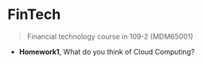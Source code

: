 # FinTech
> Financial technology course in 109-2 (MDM65001)

* **Homework1**, What do you think of  Cloud Computing?
